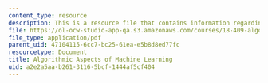 ```yaml
---
content_type: resource
description: This is a resource file that contains information regarding chapter 3.
file: https://ol-ocw-studio-app-qa.s3.amazonaws.com/courses/18-409-algorithmic-aspects-of-machine-learning-spring-2015/a2e2a5aab26131165bcf1444af5cf404_MIT18_409S15_chapp3.pdf
file_type: application/pdf
parent_uid: 47104115-6cc7-bc25-61ea-e5b8d8ed77fc
resourcetype: Document
title: Algorithmic Aspects of Machine Learning
uid: a2e2a5aa-b261-3116-5bcf-1444af5cf404
---
```

